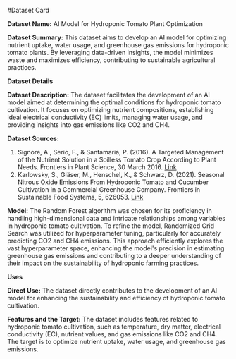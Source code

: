#Dataset Card

**Dataset Name:** AI Model for Hydroponic Tomato Plant Optimization

**Dataset Summary:** This dataset aims to develop an AI model for optimizing nutrient uptake, water usage, and greenhouse gas emissions for hydroponic tomato plants. By leveraging data-driven insights, the model minimizes waste and maximizes efficiency, contributing to sustainable agricultural practices.

**Dataset Details**

**Dataset Description:** The dataset facilitates the development of an AI model aimed at determining the optimal conditions for hydroponic tomato cultivation. It focuses on optimizing nutrient compositions, establishing ideal electrical conductivity (EC) limits, managing water usage, and providing insights into gas emissions like CO2 and CH4.



**Dataset Sources:**

1. Signore, A., Serio, F., & Santamaria, P. (2016). A Targeted Management of the Nutrient Solution in a Soilless Tomato Crop According to Plant Needs. Frontiers in Plant Science, 30 March 2016. [Link](https://doi.org/10.3389/fpls.2016.00391)
2. Karlowsky, S., Gläser, M., Henschel, K., & Schwarz, D. (2021). Seasonal Nitrous Oxide Emissions From Hydroponic Tomato and Cucumber Cultivation in a Commercial Greenhouse Company. Frontiers in Sustainable Food Systems, 5, 626053. [Link](https://doi.org/10.3389/fsufs.2021.626053)

**Model:** The Random Forest algorithm was chosen for its proficiency in handling high-dimensional data and intricate relationships among variables in hydroponic tomato cultivation. To refine the model, Randomized Grid Search was utilized for hyperparameter tuning, particularly for accurately predicting CO2 and CH4 emissions. This approach efficiently explores the vast hyperparameter space, enhancing the model's precision in estimating greenhouse gas emissions and contributing to a deeper understanding of their impact on the sustainability of hydroponic farming practices.

**Uses**

**Direct Use:** The dataset directly contributes to the development of an AI model for enhancing the sustainability and efficiency of hydroponic tomato cultivation.


**Features and the Target:** The dataset includes features related to hydroponic tomato cultivation, such as temperature, dry matter, electrical conductivity (EC), nutrient values, and gas emissions like CO2 and CH4. The target is to optimize nutrient uptake, water usage, and greenhouse gas emissions.


